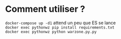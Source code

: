 # Comment utiliser ?
`docker-compose up -d1` 
attend un peu que ES se lance  
`docker exec pythonwz pip install requirements.txt`  
`docker exec pythonwz python warzone.py.py`  
